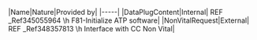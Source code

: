 ﻿

|Name|Nature|Provided by|
|-----|
|DataPlugContent|Internal| REF _Ref345055964 \h F81-Initialize ATP software|
|NonVitalRequest|External| REF _Ref348357813 \h Interface with CC Non Vital|

